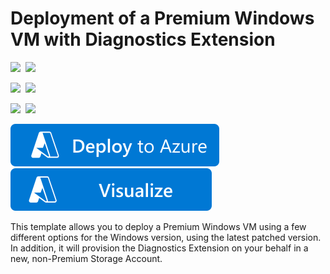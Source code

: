 # Deployment of a Premium Windows VM with Diagnostics Extension

<IMG SRC="https://azurequickstartsservice.blob.core.windows.net/badges/201-vm-diagnostics-extension-windows/PublicLastTestDate.svg" />&nbsp;
<IMG SRC="https://azurequickstartsservice.blob.core.windows.net/badges/201-vm-diagnostics-extension-windows/PublicDeployment.svg" />&nbsp;

<IMG SRC="https://azurequickstartsservice.blob.core.windows.net/badges/201-vm-diagnostics-extension-windows/FairfaxLastTestDate.svg" />&nbsp;
<IMG SRC="https://azurequickstartsservice.blob.core.windows.net/badges/201-vm-diagnostics-extension-windows/FairfaxDeployment.svg" />&nbsp;

<IMG SRC="https://azurequickstartsservice.blob.core.windows.net/badges/201-vm-diagnostics-extension-windows/BestPracticeResult.svg" />&nbsp;
<IMG SRC="https://azurequickstartsservice.blob.core.windows.net/badges/201-vm-diagnostics-extension-windows/CredScanResult.svg" />&nbsp;

<a href="https://portal.azure.com/#create/Microsoft.Template/uri/https%3A%2F%2Fraw.githubusercontent.com%2FAzure%2Fazure-quickstart-templates%2Fmaster%2F201-vm-diagnostics-extension-windows%2Fazuredeploy.json" target="_blank">
    <img src="https://raw.githubusercontent.com/Azure/azure-quickstart-templates/master/1-CONTRIBUTION-GUIDE/images/deploytoazure.svg"/>
</a>
<a href="http://armviz.io/#/?load=https%3A%2F%2Fraw.githubusercontent.com%2FAzure%2Fazure-quickstart-templates%2Fmaster%2F201-vm-diagnostics-extension-windows%2Fazuredeploy.json" target="_blank">
    <img src="https://raw.githubusercontent.com/Azure/azure-quickstart-templates/master/1-CONTRIBUTION-GUIDE/images/visualizebutton.svg"/>
</a>

This template allows you to deploy a Premium Windows VM using a few different options for the Windows version, using the latest patched version. In addition, it will provision the Diagnostics Extension on your behalf in a new, non-Premium Storage Account.

